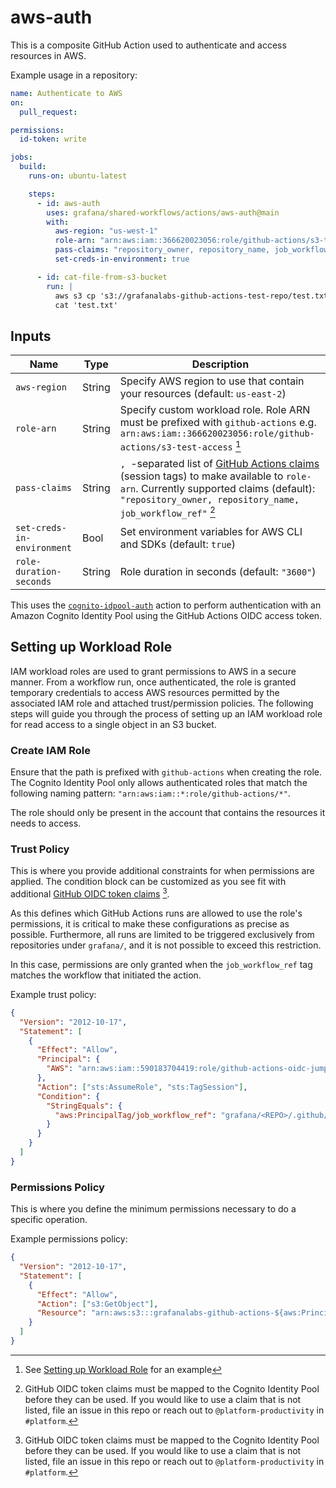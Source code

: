 # aws-auth

This is a composite GitHub Action used to authenticate and access resources in AWS.

Example usage in a repository:

```yaml
name: Authenticate to AWS
on:
  pull_request:

permissions:
  id-token: write

jobs:
  build:
    runs-on: ubuntu-latest

    steps:
      - id: aws-auth
        uses: grafana/shared-workflows/actions/aws-auth@main
        with:
          aws-region: "us-west-1"
          role-arn: "arn:aws:iam::366620023056:role/github-actions/s3-test-access"
          pass-claims: "repository_owner, repository_name, job_workflow_ref"
          set-creds-in-environment: true

      - id: cat-file-from-s3-bucket
        run: |
          aws s3 cp 's3://grafanalabs-github-actions-test-repo/test.txt' 'test.txt'
          cat 'test.txt'
```

## Inputs

<!-- markdownlint-disable no-space-in-code -->

| Name                       | Type   | Description                                                                                                                                                                                                                                                                                                                                                    |
| -------------------------- | ------ | -------------------------------------------------------------------------------------------------------------------------------------------------------------------------------------------------------------------------------------------------------------------------------------------------------------------------------------------------------------- |
| `aws-region`               | String | Specify AWS region to use that contain your resources (default: `us-east-2`)                                                                                                                                                                                                                                                                                   |
| `role-arn`                 | String | Specify custom workload role. Role ARN must be prefixed with `github-actions` e.g. `arn:aws:iam::366620023056:role/github-actions/s3-test-access` [^1]                                                                                                                                                                                                         |
| `pass-claims`              | String | `, `-separated list of [GitHub Actions claims](https://docs.github.com/en/actions/deployment/security-hardening-your-deployments/about-security-hardening-with-openid-connect#understanding-the-oidc-token) (session tags) to make available to `role-arn`. Currently supported claims (default): `"repository_owner, repository_name, job_workflow_ref"` [^2] |
| `set-creds-in-environment` | Bool   | Set environment variables for AWS CLI and SDKs (default: `true`)                                                                                                                                                                                                                                                                                               |
| `role-duration-seconds`    | String | Role duration in seconds (default: `"3600"`)                                                                                                                                                                                                                                                                                                                   |

<!-- markdownlint-restore -->

[^1]: See [Setting up Workload Role](#setting-up-workload-role) for an example
[^2]: GitHub OIDC token claims must be mapped to the Cognito Identity Pool before they can be used. If you would like to use a claim that is not listed, file an issue in this repo or reach out to `@platform-productivity` in `#platform`.

This uses the [`cognito-idpool-auth`](https://github.com/catnekaise/cognito-idpool-auth) action to perform authentication with an Amazon Cognito Identity Pool using the GitHub Actions OIDC access token.

## Setting up Workload Role

IAM workload roles are used to grant permissions to AWS in a secure manner. From a workflow run, once authenticated, the role is granted temporary credentials to access AWS resources permitted by the associated IAM role and attached trust/permission policies. The following steps will guide you through the process of setting up an IAM workload role for read access to a single object in an S3 bucket.

### Create IAM Role

Ensure that the path is prefixed with `github-actions` when creating the role. The Cognito Identity Pool only allows authenticated roles that match the following naming pattern: `"arn:aws:iam::*:role/github-actions/*"`.

The role should only be present in the account that contains the resources it needs to access.

### Trust Policy

This is where you provide additional constraints for when permissions are applied. The condition block can be customized as you see fit with additional [GitHub OIDC token claims](https://docs.github.com/en/actions/deployment/security-hardening-your-deployments/about-security-hardening-with-openid-connect#understanding-the-oidc-token) [^2].

As this defines which GitHub Actions runs are allowed to use the role's permissions, it is critical to make these configurations as precise as possible. Furthermore, all runs are limited to be triggered exclusively from repositories under `grafana/`, and it is not possible to exceed this restriction.

In this case, permissions are only granted when the `job_workflow_ref` tag matches the workflow that initiated the action.

Example trust policy:

```json
{
  "Version": "2012-10-17",
  "Statement": [
    {
      "Effect": "Allow",
      "Principal": {
        "AWS": "arn:aws:iam::590183704419:role/github-actions-oidc-jump-role"
      },
      "Action": ["sts:AssumeRole", "sts:TagSession"],
      "Condition": {
        "StringEquals": {
          "aws:PrincipalTag/job_workflow_ref": "grafana/<REPO>/.github/workflows/<WORKFLOW_FILE>@refs/heads/main"
        }
      }
    }
  ]
}
```

### Permissions Policy

This is where you define the minimum permissions necessary to do a specific operation.

Example permissions policy:

```json
{
  "Version": "2012-10-17",
  "Statement": [
    {
      "Effect": "Allow",
      "Action": ["s3:GetObject"],
      "Resource": "arn:aws:s3:::grafanalabs-github-actions-${aws:PrincipalTag/repository_name}/*"
    }
  ]
}
```
